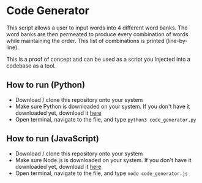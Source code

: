 # Code Generator
This script allows a user to input words into 4 different word banks. The word banks are then permeated to produce every combination of words while maintaining the order. This list of combinations is printed (line-by-line).

This is a proof of concept and can be used as a script you injected into a codebase as a tool.

## How to run (Python)
- Download / clone this repository onto your system
- Make sure Python is downloaded on your system. If you don't have it downloaded yet, download it [here](https://www.python.org/downloads/)
- Open terminal, navigate to the file, and type ```python3 code_generator.py```

## How to run (JavaScript)
- Download / clone this repository onto your system
- Make sure Node.js is downloaded on your system. If you don't have it downloaded yet, download it [here](https://nodejs.org/en/download/)
- Open terminal, navigate to the file, and type ```node code_generator.js```
